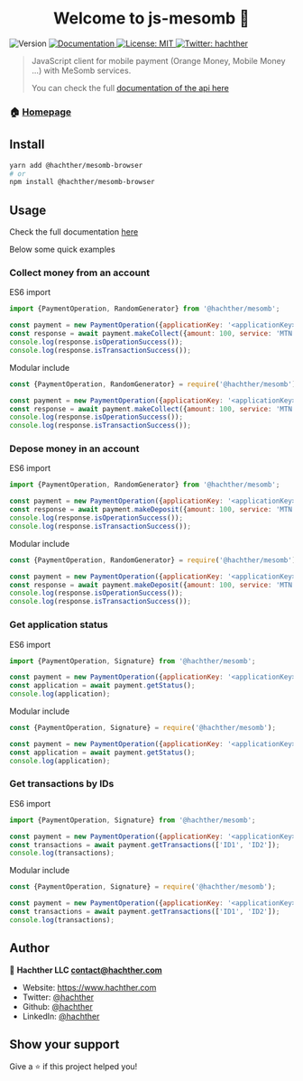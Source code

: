 <h1 style="text-align: center">Welcome to js-mesomb 👋</h1>
<p>
  <img alt="Version" src="https://img.shields.io/badge/version-1.0-blue.svg?cacheSeconds=2592000" />
  <a href="https://mesomb.hachther.com/en/api/v1.1/schema/" target="_blank">
    <img alt="Documentation" src="https://img.shields.io/badge/documentation-yes-brightgreen.svg" />
  </a>
  <a href="#" target="_blank">
    <img alt="License: MIT" src="https://img.shields.io/badge/License-MIT-yellow.svg" />
  </a>
  <a href="https://twitter.com/hachther" target="_blank">
    <img alt="Twitter: hachther" src="https://img.shields.io/twitter/follow/hachther.svg?style=social" />
  </a>
</p>

> JavaScript client for mobile payment (Orange Money, Mobile Money ...) with MeSomb services.
>
> You can check the full [documentation of the api here](https://mesomb.hachther.com/en/api/v1.1/schema/)

### 🏠 [Homepage](https://mesomb.com)

## Install

```sh
yarn add @hachther/mesomb-browser
# or
npm install @hachther/mesomb-browser
```

## Usage

Check the full documentation [here](docs.md)

Below some quick examples

### Collect money from an account

ES6 import

```JavaScript
import {PaymentOperation, RandomGenerator} from '@hachther/mesomb';

const payment = new PaymentOperation({applicationKey: '<applicationKey>', accessKey: '<AccessKey>', secretKey: '<SecretKey>'});
const response = await payment.makeCollect({amount: 100, service: 'MTN', payer: '677550203', nonce: RandomGenerator.nonce()});
console.log(response.isOperationSuccess());
console.log(response.isTransactionSuccess());
```

Modular include

```JavaScript
const {PaymentOperation, RandomGenerator} = require('@hachther/mesomb');

const payment = new PaymentOperation({applicationKey: '<applicationKey>', accessKey: '<AccessKey>', secretKey: '<SecretKey>'});
const response = await payment.makeCollect({amount: 100, service: 'MTN', payer: '677550203', nonce: RandomGenerator.nonce()});
console.log(response.isOperationSuccess());
console.log(response.isTransactionSuccess());
```

### Depose money in an account

ES6 import

```JavaScript
import {PaymentOperation, RandomGenerator} from '@hachther/mesomb';

const payment = new PaymentOperation({applicationKey: '<applicationKey>', accessKey: '<AccessKey>', secretKey: '<SecretKey>'});
const response = await payment.makeDeposit({amount: 100, service: 'MTN', receiver: '677550203', nonce: RandomGenerator.nonce()});
console.log(response.isOperationSuccess());
console.log(response.isTransactionSuccess());
```

Modular include

```JavaScript
const {PaymentOperation, RandomGenerator} = require('@hachther/mesomb');

const payment = new PaymentOperation({applicationKey: '<applicationKey>', accessKey: '<AccessKey>', secretKey: '<SecretKey>'});
const response = await payment.makeDeposit({amount: 100, service: 'MTN', receiver: '677550203', nonce: RandomGenerator.nonce()});
console.log(response.isOperationSuccess());
console.log(response.isTransactionSuccess());
```

### Get application status

ES6 import

```JavaScript
import {PaymentOperation, Signature} from '@hachther/mesomb';

const payment = new PaymentOperation({applicationKey: '<applicationKey>', accessKey: '<AccessKey>', secretKey: '<SecretKey>'});
const application = await payment.getStatus();
console.log(application);
```

Modular include

```JavaScript
const {PaymentOperation, Signature} = require('@hachther/mesomb');

const payment = new PaymentOperation({applicationKey: '<applicationKey>', accessKey: '<AccessKey>', secretKey: '<SecretKey>'});
const application = await payment.getStatus();
console.log(application);
```

### Get transactions by IDs

ES6 import

```JavaScript
import {PaymentOperation, Signature} from '@hachther/mesomb';

const payment = new PaymentOperation({applicationKey: '<applicationKey>', accessKey: '<AccessKey>', secretKey: '<SecretKey>'});
const transactions = await payment.getTransactions(['ID1', 'ID2']);
console.log(transactions);
```

Modular include

```JavaScript
const {PaymentOperation, Signature} = require('@hachther/mesomb');

const payment = new PaymentOperation({applicationKey: '<applicationKey>', accessKey: '<AccessKey>', secretKey: '<SecretKey>'});
const transactions = await payment.getTransactions(['ID1', 'ID2']);
console.log(transactions);
```

## Author

👤 **Hachther LLC <contact@hachther.com>**

* Website: https://www.hachther.com
* Twitter: [@hachther](https://twitter.com/hachther)
* Github: [@hachther](https://github.com/hachther)
* LinkedIn: [@hachther](https://linkedin.com/in/hachther)

## Show your support

Give a ⭐️ if this project helped you!

